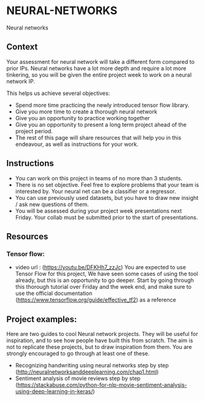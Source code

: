 # NEURAL-NETWORKS
Neural networks

## Context
Your assessment for neural network will take a different form compared to prior IPs. Neural networks have a lot more depth and require a lot more tinkering, so you will be given the entire project week to work on a neural network IP.

This helps us achieve several objectives:

- Spend more time practicing the newly introduced tensor flow library.
- Give you more time to create a thorough neural network
- Give you an opportunity to practice working together
- Give you an opportunity to present a long term project ahead of the project period.  
- The rest of this page will share resources that will help you in this endeavour, as well as instructions for your work.

## Instructions
- You can work on this project in teams of no more than 3 students. 
- There is no set objective. Feel free to explore problems that your team is interested by.  Your neural net can be a classifier or a regressor.
- You can use previously used datasets, but you have to draw new insight / ask new questions of them. 
- You will be assessed during your project week presentations next Friday.  Your collab must be submitted prior to the start of presentations. 

## Resources
### Tensor flow:
- video url : (https://youtu.be/DFKHh7_zzJc)
You are expected to use Tensor Flow for this project, We have seen some cases of using the tool already, but this is an opportunity to go deeper. Start by going through this thorough tutorial over Friday and the week end, and make sure to use the official documentation (https://www.tensorflow.org/guide/effective_tf2) as a reference

## Project examples:

Here are two guides to cool Neural network projects. They will be useful for inspiration, and to see how people have built this from scratch. The aim is not to replicate these projects, but to draw inspiration from them. You are strongly encouraged to go through at least one of these.

- Recognizing handwriting using neural networks step by step (http://neuralnetworksanddeeplearning.com/chap1.html)
- Sentiment analysis of movie reviews step by step (https://stackabuse.com/python-for-nlp-movie-sentiment-analysis-using-deep-learning-in-keras/)
